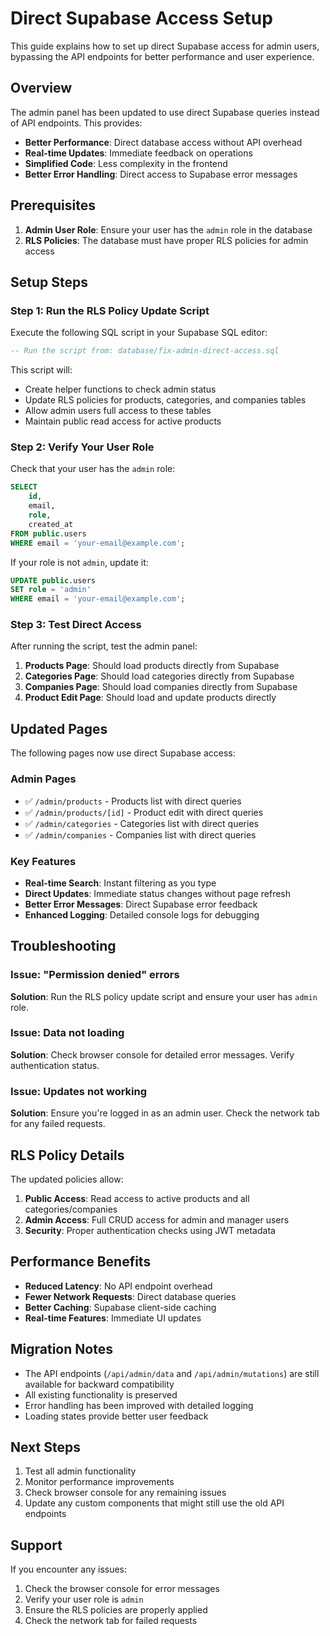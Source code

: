 # Direct Supabase Access Setup

This guide explains how to set up direct Supabase access for admin users, bypassing the API endpoints for better performance and user experience.

## Overview

The admin panel has been updated to use direct Supabase queries instead of API endpoints. This provides:
- **Better Performance**: Direct database access without API overhead
- **Real-time Updates**: Immediate feedback on operations
- **Simplified Code**: Less complexity in the frontend
- **Better Error Handling**: Direct access to Supabase error messages

## Prerequisites

1. **Admin User Role**: Ensure your user has the `admin` role in the database
2. **RLS Policies**: The database must have proper RLS policies for admin access

## Setup Steps

### Step 1: Run the RLS Policy Update Script

Execute the following SQL script in your Supabase SQL editor:

```sql
-- Run the script from: database/fix-admin-direct-access.sql
```

This script will:
- Create helper functions to check admin status
- Update RLS policies for products, categories, and companies tables
- Allow admin users full access to these tables
- Maintain public read access for active products

### Step 2: Verify Your User Role

Check that your user has the `admin` role:

```sql
SELECT 
    id,
    email,
    role,
    created_at
FROM public.users 
WHERE email = 'your-email@example.com';
```

If your role is not `admin`, update it:

```sql
UPDATE public.users 
SET role = 'admin' 
WHERE email = 'your-email@example.com';
```

### Step 3: Test Direct Access

After running the script, test the admin panel:

1. **Products Page**: Should load products directly from Supabase
2. **Categories Page**: Should load categories directly from Supabase  
3. **Companies Page**: Should load companies directly from Supabase
4. **Product Edit Page**: Should load and update products directly

## Updated Pages

The following pages now use direct Supabase access:

### Admin Pages
- ✅ `/admin/products` - Products list with direct queries
- ✅ `/admin/products/[id]` - Product edit with direct queries
- ✅ `/admin/categories` - Categories list with direct queries
- ✅ `/admin/companies` - Companies list with direct queries

### Key Features
- **Real-time Search**: Instant filtering as you type
- **Direct Updates**: Immediate status changes without page refresh
- **Better Error Messages**: Direct Supabase error feedback
- **Enhanced Logging**: Detailed console logs for debugging

## Troubleshooting

### Issue: "Permission denied" errors
**Solution**: Run the RLS policy update script and ensure your user has `admin` role.

### Issue: Data not loading
**Solution**: Check browser console for detailed error messages. Verify authentication status.

### Issue: Updates not working
**Solution**: Ensure you're logged in as an admin user. Check the network tab for any failed requests.

## RLS Policy Details

The updated policies allow:

1. **Public Access**: Read access to active products and all categories/companies
2. **Admin Access**: Full CRUD access for admin and manager users
3. **Security**: Proper authentication checks using JWT metadata

## Performance Benefits

- **Reduced Latency**: No API endpoint overhead
- **Fewer Network Requests**: Direct database queries
- **Better Caching**: Supabase client-side caching
- **Real-time Features**: Immediate UI updates

## Migration Notes

- The API endpoints (`/api/admin/data` and `/api/admin/mutations`) are still available for backward compatibility
- All existing functionality is preserved
- Error handling has been improved with detailed logging
- Loading states provide better user feedback

## Next Steps

1. Test all admin functionality
2. Monitor performance improvements
3. Check browser console for any remaining issues
4. Update any custom components that might still use the old API endpoints

## Support

If you encounter any issues:
1. Check the browser console for error messages
2. Verify your user role is `admin`
3. Ensure the RLS policies are properly applied
4. Check the network tab for failed requests 
